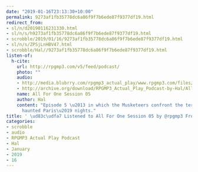 ```yaml
---
date: "2019-01-16T23:13:30+10:00"
permalink: 9273af1fb35778dc6a86f9f7b6ede87f9377df19.html
redirect_from:
- sl/n/d20190116231330.html
- sl/n/s/h9273af1fb35778dc6a86f9f7b6ede87f9377df19.html
- scrobble/2019/01/16/9273af1fb35778dc6a86f9f7b6ede87f9377df19.html
- sl/n/s/ZPSjLnHBV47.html
- scrobble/Hal//9273af1fb35778dc6a86f9f7b6ede87f9377df19.html
listen-of:
  h-cite:
    url: http://rpgmp3.com/v5/feed/podcast/
    photo: ""
    audio:
    - http://media.blubrry.com/rpgmp3_actual_play/www.rpgmp3.com/files/game_recordings/Sugar_Fuelled_Gamers/All_For_One_Musketeers_Session_05.mp3
    - http://archive.org/download/RPGMP3_Actual_Play_Podcast-by-Hal/All_For_One_Musketeers_Session_05.mp3
    name: All For One Session 05
    author: Hal
    content: "Episode 5 \u2013 in which the Musketeers confront the terror that has
      haunted Paris\u2019 nights."
title: ' \ud83c\udfa7 Listened to All For One Session 05 by @rpgmp3 From #RPGMP3ActualPlayPodcast'
categories:
- scrobble
- audio
- RPGMP3 Actual Play Podcast
- Hal
- January
- 2019
- 16
---
```

